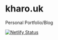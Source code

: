 # kharo.uk
Personal Portfolio/Blog

[![Netlify Status](https://api.netlify.com/api/v1/badges/9ac1bf93-5a5d-48d2-9e23-250df5ad4dd1/deploy-status)](https://app.netlify.com/sites/kharouk/deploys)
